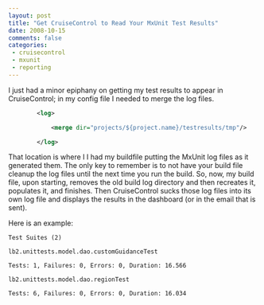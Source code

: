 ```yaml
---
layout: post
title: "Get CruiseControl to Read Your MxUnit Test Results"
date: 2008-10-15
comments: false
categories:
 - cruisecontrol
 - mxunit
 - reporting
---
```

I just had a minor epiphany on getting my test results to appear in
CruiseControl; in my config file I needed to merge the log files.





```xml
        <log>

            <merge dir="projects/${project.name}/testresults/tmp"/>

        </log>


```




That location is where I I had my buildfile putting the MxUnit log files as it generated them.  The only key to remember is to not have your build file cleanup the log files until the next time you run the build.  So, now, my build file, upon starting, removes the old build log directory and then recreates it, populates it, and finishes.  Then CruiseControl sucks those log files into its own log file and displays the results in the dashboard (or in the email that is sent).


Here is an example:





```
Test Suites (2)

lb2.unittests.model.dao.customGuidanceTest

Tests: 1, Failures: 0, Errors: 0, Duration: 16.566

lb2.unittests.model.dao.regionTest

Tests: 6, Failures: 0, Errors: 0, Duration: 16.034


```






